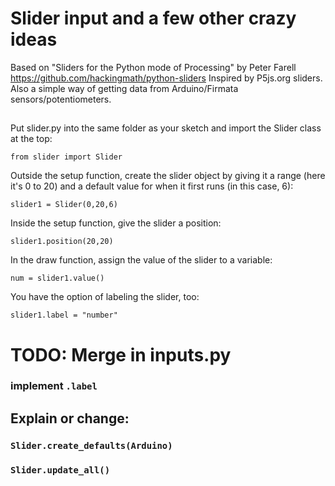 # Slider input and a few other crazy ideas
Based on "Sliders for the Python mode of Processing" by Peter Farell https://github.com/hackingmath/python-sliders
Inspired by P5js.org sliders.
Also a simple way of getting data from Arduino/Firmata sensors/potentiometers.

##  
Put slider.py into the same folder as your sketch and import the Slider class at the top:</p>
<code>from slider import Slider</code>
<p>Outside the setup function, create the slider object by giving it a range (here it's 0 to 20) and a default value for when it first runs (in this case, 6):</p>
<code>slider1 = Slider(0,20,6)</code>
<p>Inside the setup function, give the slider a position:</p>
<code>slider1.position(20,20)</code>
<p>In the draw function, assign the value of the slider to a variable:</p>
<code>num = slider1.value()</code>
<p>You have the option of labeling the slider, too:</p>
<code>slider1.label = "number"</code>  

# TODO: Merge in inputs.py

### implement `.label`

## Explain or change:

### `Slider.create_defaults(Arduino)`
### `Slider.update_all()`
